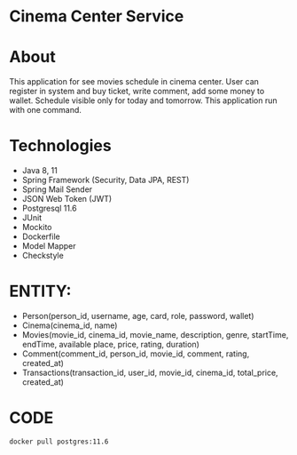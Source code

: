 # Cinema Center Service 

# About 
This application for see movies schedule in cinema center. User can register in system
and buy ticket, write comment, add some money to wallet. Schedule visible only for 
today and tomorrow. This application run with one command. 

# Technologies
- Java 8, 11 
- Spring Framework (Security, Data JPA, REST)
- Spring Mail Sender
- JSON Web Token (JWT)
- Postgresql 11.6
- JUnit
- Mockito 
- Dockerfile 
- Model Mapper
- Checkstyle 

# ENTITY: 
- Person(person_id, username, age, card, role, password, wallet)
- Cinema(cinema_id, name)
- Movies(movie_id, cinema_id, movie_name, description, genre, startTime, endTime, available place, price, rating, duration)
- Comment(comment_id, person_id, movie_id, comment, rating, created_at)
- Transactions(transaction_id, user_id, movie_id, cinema_id, total_price, created_at)

# CODE
`docker pull postgres:11.6`

